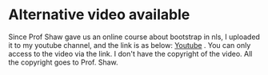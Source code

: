 # Alternative video available
Since Prof Shaw gave us an online course about bootstrap in nls, I uploaded it to my youtube channel, and the link is as below: [Youtube](https://youtu.be/GIF28ruiMeo) . You can only access to the video via the link. I don't have the copyright of the video. All the copyright goes to Prof. Shaw.

